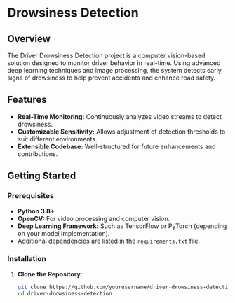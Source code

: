 # Drowsiness Detection

## Overview
The Driver Drowsiness Detection project is a computer vision-based solution designed to monitor driver behavior in real-time. Using advanced deep learning techniques and image processing, the system detects early signs of drowsiness to help prevent accidents and enhance road safety.

## Features
- **Real-Time Monitoring:** Continuously analyzes video streams to detect drowsiness.
- **Customizable Sensitivity:** Allows adjustment of detection thresholds to suit different environments.
- **Extensible Codebase:** Well-structured for future enhancements and contributions.

## Getting Started

### Prerequisites
- **Python 3.8+**
- **OpenCV:** For video processing and computer vision.
- **Deep Learning Framework:** Such as TensorFlow or PyTorch (depending on your model implementation).
- Additional dependencies are listed in the `requirements.txt` file.

### Installation
1. **Clone the Repository:**
   ```bash
   git clone https://github.com/yourusername/driver-drowsiness-detection.git
   cd driver-drowsiness-detection

   
